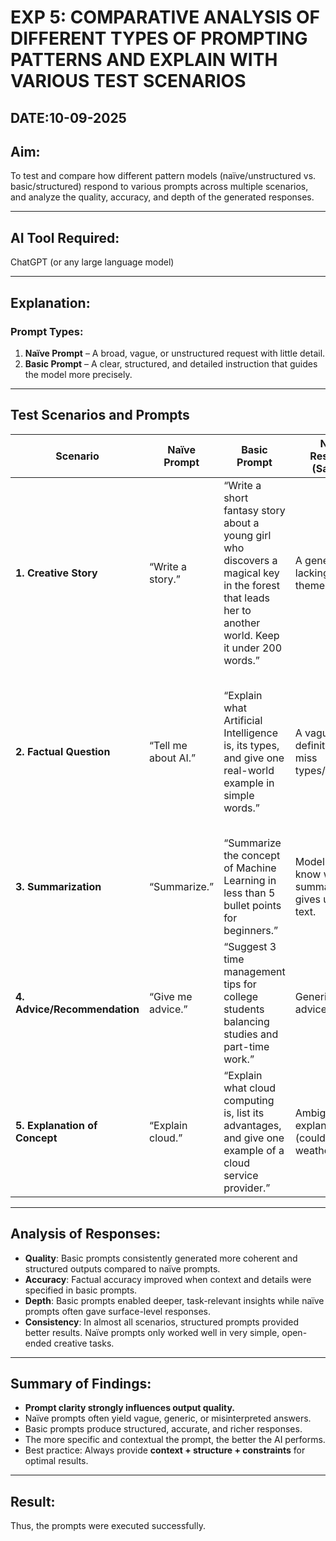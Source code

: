 # **EXP 5: COMPARATIVE ANALYSIS OF DIFFERENT TYPES OF PROMPTING PATTERNS AND EXPLAIN WITH VARIOUS TEST SCENARIOS**
## DATE:10-09-2025
## **Aim**:

To test and compare how different pattern models (naïve/unstructured vs. basic/structured) respond to various prompts across multiple scenarios, and analyze the quality, accuracy, and depth of the generated responses.

---

## **AI Tool Required**:

ChatGPT (or any large language model)

---

## **Explanation**:

### **Prompt Types**:

1. **Naïve Prompt** – A broad, vague, or unstructured request with little detail.
2. **Basic Prompt** – A clear, structured, and detailed instruction that guides the model more precisely.

---

## **Test Scenarios and Prompts**

| **Scenario**                  | **Naïve Prompt**    | **Basic Prompt**                                                                                                                                     | **Naïve Response (Sample)**                               | **Basic Response (Sample)**                                                                                                    | **Analysis**                                                     |
| ----------------------------- | ------------------- | ---------------------------------------------------------------------------------------------------------------------------------------------------- | --------------------------------------------------------- | ------------------------------------------------------------------------------------------------------------------------------ | ---------------------------------------------------------------- |
| **1. Creative Story**         | “Write a story.”    | “Write a short fantasy story about a young girl who discovers a magical key in the forest that leads her to another world. Keep it under 200 words.” | A generic story, lacking depth or theme.                  | A clear, engaging fantasy story with structure and focus.                                                                      | Basic prompt gave more relevant, imaginative, and concise story. |
| **2. Factual Question**       | “Tell me about AI.” | “Explain what Artificial Intelligence is, its types, and give one real-world example in simple words.”                                               | A vague definition, may miss types/examples.              | A well-structured answer explaining definition, types (Narrow, General, Strong AI), with an example (Siri, self-driving cars). | Basic prompt improves clarity and depth.                         |
| **3. Summarization**          | “Summarize.”        | “Summarize the concept of Machine Learning in less than 5 bullet points for beginners.”                                                              | Model may not know what to summarize; gives unclear text. | Clear 5-point summary of ML concepts.                                                                                          | Basic prompt directs model to concise, structured output.        |
| **4. Advice/Recommendation**  | “Give me advice.”   | “Suggest 3 time management tips for college students balancing studies and part-time work.”                                                          | Generic life advice.                                      | Practical and specific time-management strategies (use planner, prioritize tasks, set study-work balance).                     | Basic prompt ensures actionable advice.                          |
| **5. Explanation of Concept** | “Explain cloud.”    | “Explain what cloud computing is, list its advantages, and give one example of a cloud service provider.”                                            | Ambiguous explanation (could mean weather).               | Detailed explanation of cloud computing, with benefits (scalability, cost-effectiveness), and example (AWS, Azure).            | Basic prompt prevents misinterpretation.                         |

---

## **Analysis of Responses**:

* **Quality**: Basic prompts consistently generated more coherent and structured outputs compared to naïve prompts.
* **Accuracy**: Factual accuracy improved when context and details were specified in basic prompts.
* **Depth**: Basic prompts enabled deeper, task-relevant insights while naïve prompts often gave surface-level responses.
* **Consistency**: In almost all scenarios, structured prompts provided better results. Naïve prompts only worked well in very simple, open-ended creative tasks.

---

## **Summary of Findings**:

* **Prompt clarity strongly influences output quality.**
* Naïve prompts often yield vague, generic, or misinterpreted answers.
* Basic prompts produce structured, accurate, and richer responses.
* The more specific and contextual the prompt, the better the AI performs.
* Best practice: Always provide **context + structure + constraints** for optimal results.

---

## **Result**:

Thus, the prompts were executed successfully.

